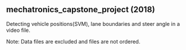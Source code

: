 ## mechatronics_capstone_project (2018)
Detecting vehicle positions(SVM), lane boundaries and steer angle in a video file.

Note: Data files are excluded and files are not ordered.

